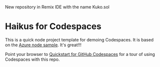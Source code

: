 New repository in Remix IDE with the name Kuko.sol
# Haikus for Codespaces

This is a quick node project template for demoing Codespaces. It is based on the [Azure node sample](
    https://github.com/Azure-Samples/nodejs-docs-hello-world). It's great!!!

Point your browser to [Quickstart for GitHub Codespaces](https://docs.github.com/en/codespaces/getting-started/quickstart) for a tour of using Codespaces with this repo.
